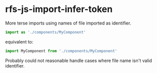 # rfs-js-import-infer-token

More terse imports using names of file imported as identifier.

```js
import as './components/MyComponent'
```

equivalent to:

```js
import MyComponent from './components/MyComponent'
```

Probably could not reasonable handle cases where file name isn't valid identifier.
